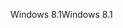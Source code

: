 <span data-ttu-id="852b9-101">Windows 8.1</span><span class="sxs-lookup"><span data-stu-id="852b9-101">Windows 8.1</span></span>